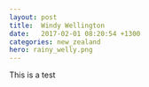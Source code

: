 ```yaml
---
layout: post
title:  Windy Wellington
date:   2017-02-01 08:20:54 +1300
categories: new_zealand
hero: rainy_welly.png
---
```

This is a test
